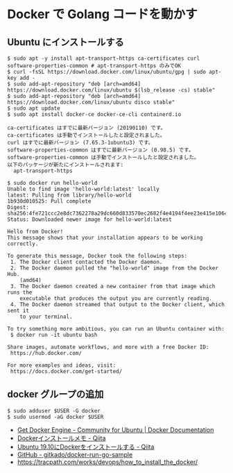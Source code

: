 # Docker で Golang コードを動かす

## Ubuntu にインストールする

```
$ sudo apt -y install apt-transport-https ca-certificates curl software-properties-common # apt-transport-https のみでOK
$ curl -fsSL https://download.docker.com/linux/ubuntu/gpg | sudo apt-key add -
$ sudo add-apt-repository "deb [arch=amd64] https://download.docker.com/linux/ubuntu $(lsb_release -cs) stable"
$ sudo add-apt-repository "deb [arch=amd64] https://download.docker.com/linux/ubuntu disco stable"
$ sudo apt update
$ sudo apt install docker-ce docker-ce-cli containerd.io
```

```
ca-certificates はすでに最新バージョン (20190110) です。
ca-certificates は手動でインストールしたと設定されました。
curl はすでに最新バージョン (7.65.3-1ubuntu3) です。
software-properties-common はすでに最新バージョン (0.98.5) です。
software-properties-common は手動でインストールしたと設定されました。
以下のパッケージが新たにインストールされます:
  apt-transport-https
```

```
$ sudo docker run hello-world
Unable to find image 'hello-world:latest' locally
latest: Pulling from library/hello-world
1b930d010525: Pull complete 
Digest: sha256:4fe721ccc2e8dc7362278a29dc660d833570ec2682f4e4194f4ee23e415e1064
Status: Downloaded newer image for hello-world:latest

Hello from Docker!
This message shows that your installation appears to be working correctly.

To generate this message, Docker took the following steps:
 1. The Docker client contacted the Docker daemon.
 2. The Docker daemon pulled the "hello-world" image from the Docker Hub.
    (amd64)
 3. The Docker daemon created a new container from that image which runs the
    executable that produces the output you are currently reading.
 4. The Docker daemon streamed that output to the Docker client, which sent it
    to your terminal.

To try something more ambitious, you can run an Ubuntu container with:
 $ docker run -it ubuntu bash

Share images, automate workflows, and more with a free Docker ID:
 https://hub.docker.com/

For more examples and ideas, visit:
 https://docs.docker.com/get-started/
```

## docker グループの追加

```
$ sudo adduser $USER -G docker
$ sudo usermod -aG docker $USER
```




- [Get Docker Engine - Community for Ubuntu | Docker Documentation](https://docs.docker.com/install/linux/docker-ce/ubuntu/)
- [Dockerインストールメモ - Qiita]( https://qiita.com/n-yamanaka/items/ddb18943f5e43ca5ac2e)
- [Ubuntu 19.10にDockerをインストールする - Qiita](https://qiita.com/rarudonet/items/8c5e99f12adc85c73729)
- [GitHub - gitkado/docker-run-go-sample](https://github.com/gitkado/docker-run-go-sample)
- https://tracpath.com/works/devops/how_to_install_the_docker/
